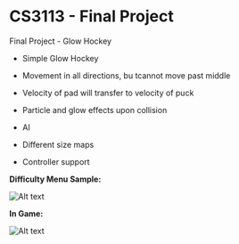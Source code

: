 ﻿CS3113 - Final Project
=========

Final Project - Glow Hockey

  * Simple Glow Hockey

  * Movement in all directions, bu tcannot move past middle

  * Velocity of pad will transfer to velocity of puck

  * Particle and glow effects upon collision

  * AI

  * Different size maps

  * Controller support

**Difficulty Menu Sample:**

![Alt text](https://github.com/wheressswaldo/CS3113/blob/master/Final%Project/1.png?raw=true "Menu")

**In Game:**

![Alt text](https://github.com/wheressswaldo/CS3113/blob/master/Final%Project/2.png?raw=true "Game")

